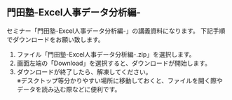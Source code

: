 ## 門田塾-Excel人事データ分析編-

セミナー「門田塾-Excel人事データ分析編-」の講義資料になります。
下記手順でダウンロードをお願い致します。
1. ファイル「門田塾-Excel人事データ分析編-.zip」を選択します。
2. 画面左端の「Download」を選択すると、ダウンロードが開始します。
3. ダウンロードが終了したら、解凍してください。<br/>
※デスクトップ等分かりやすい場所に移動しておくと、ファイルを開く際やデータを読み込む際などに便利です。
